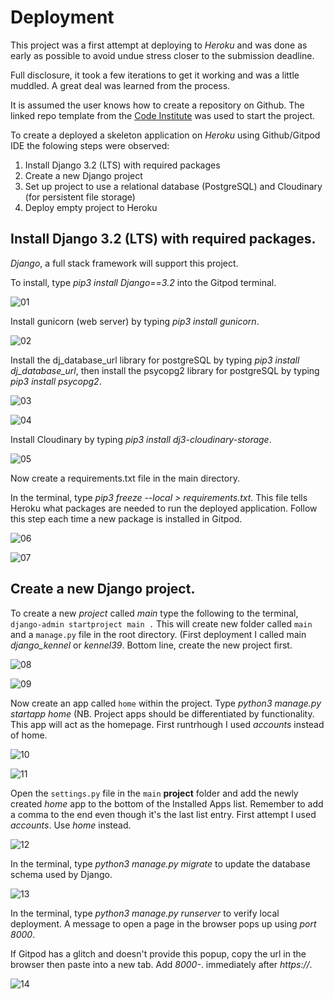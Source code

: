 # Deployment

This project was a first attempt at deploying to *Heroku* and was done as early as possible to avoid undue stress closer to the submission deadline.

Full disclosure, it took a few iterations to get it working and was a little muddled.  A great deal was learned from the process.

It is assumed the user knows how to create a repository on Github.
The linked repo template from the [Code Institute](https://github.com/Code-Institute-Org/gitpod-full-template) was used to start the project.

To create a deployed a skeleton application on *Heroku* using Github/Gitpod IDE the folowing steps were observed:

1. Install Django 3.2 (LTS) with required packages
2. Create a new Django project
3. Set up project to use a relational database (PostgreSQL) and Cloudinary (for persistent file storage)
4. Deploy empty project to Heroku

## Install Django 3.2 (LTS) with required packages.

*Django*, a full stack framework will support this project.

To install, type *pip3 install Django==3.2* into the Gitpod terminal.

![01](docs/readme/local_deployment/01-django3.2-install.png "01")

Install gunicorn (web server) by typing *pip3 install gunicorn*.

![02](docs/readme/local_deployment/02-gunicorn-install.png "02")

Install the dj_database_url library for postgreSQL by typing *pip3 install dj_database_url*, then install the psycopg2 library for postgreSQL by typing *pip3 install psycopg2*.

![03](docs/readme/local_deployment/03-dj_database_url-install.png "03")

![04](docs/readme/local_deployment/04-psycopg2-install.png "04")

Install Cloudinary by typing *pip3 install dj3-cloudinary-storage*. 

![05](docs/readme/local_deployment/05-cloudinary-install.png "05")

Now create a requirements.txt file in the main directory. 

In the terminal, type *pip3 freeze --local > requirements.txt*.  This file tells Heroku what packages are needed to run the deployed application.  Follow this step each time a new package is installed in Gitpod.

![06](docs/readme/local_deployment/06-requirements-cli.png "06")

![07](docs/readme/local_deployment/07-requirements-directory.png "07")

## Create a new Django project.

To create a new *project* called *main* type the following to the terminal, `django-admin startproject main .`
This will create new folder called `main` and a `manage.py` file in the root directory. (First deployment I called main *django_kennel* or *kennel39*. Bottom line, create the new project first.

![08](docs/readme/local_deployment/08-create-django-project-cli.png "08")

![09](docs/readme/local_deployment/09-create-django-project-directory.png "09")

Now create an app called `home` within the project. Type *python3 manage.py startapp home* (NB. Project apps should be differentiated by functionality. This app will act as the homepage. First runtrhough I used *accounts* instead of home.

![10](docs/readme/local_deployment/10-create-app-accounts-cli.png "10")

![11](docs/readme/local_deployment/11-create-app-accounts-directory.png "11")

Open the `settings.py` file in the `main` **project** folder and add the newly created *home* app to the bottom of the Installed Apps list.  Remember to add a comma to the end even though it's the last list entry. First attempt I used *accounts*. Use *home* instead.

![12](docs/readme/local_deployment/12-add-app-to-settings.png "12")

In the terminal, type *python3 manage.py migrate* to update the database schema used by Django.  

![13](docs/readme/local_deployment/13-migrate-database.png "13")

In the terminal, type *python3 manage.py runserver* to verify local deployment.  A message to open a page in the browser pops up using *port 8000*.

If Gitpod has a glitch and doesn't provide this popup, copy the url in the browser then paste into a new tab.  Add *8000-*. immediately after *https://*.

![14](docs/readme/local_deployment/14-local-deploy-success.png "14")